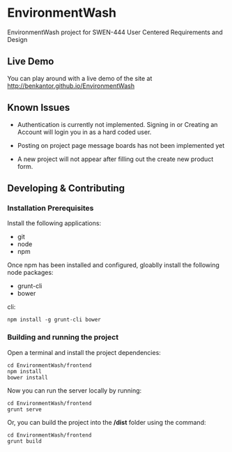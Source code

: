 EnvironmentWash
===============

EnvironmentWash project for SWEN-444 User Centered Requirements and Design

## Live Demo

You can play around with a live demo of the site at http://benkantor.github.io/EnvironmentWash

## Known Issues

* Authentication is currently not implemented. Signing in or Creating an Account will login you in as a hard coded user.

* Posting on project page message boards has not been implemented yet

* A new project will not appear after filling out the create new product form.


## Developing & Contributing

### Installation Prerequisites

Install the following applications:

* git
* node
* npm

Once npm has been installed and configured, gloablly install the following node packages:

* grunt-cli
* bower

cli:

    npm install -g grunt-cli bower

### Building and running the project

Open a terminal and install the project dependencies:

    cd EnvironmentWash/frontend
    npm install
    bower install

Now you can run the server locally by running:

    cd EnvironmentWash/frontend
    grunt serve

Or, you can build the project into the **/dist** folder using the command:

    cd EnvironmentWash/frontend
    grunt build